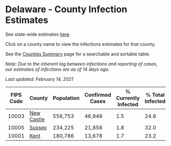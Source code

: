 # Delaware - County Infection Estimates

See state-wide estimates [here](/infections/us-de).

Click on a county name to view the infections estimates for that county.

See the [Counties Summary](/infections/summary-counties) page for a searchable and sortable table.

*Note: Due to the inherent lag between infections and reporting of cases, our estimates of infections are as of 14 days ago.*

*Last updated: February 14, 2021*

|   FIPS Code |                   County |   Population |   Confirmed Cases |   % Currently Infected |   % Total Infected |
|-------------|--------------------------|--------------|-------------------|------------------------|--------------------|
|       10003 | [New Castle](new-castle) |      558,753 |            46,949 |                    1.5 |               24.9 |
|       10005 |         [Sussex](sussex) |      234,225 |            21,858 |                    1.8 |               32.0 |
|       10001 |             [Kent](kent) |      180,786 |            13,678 |                    1.7 |               23.2 |